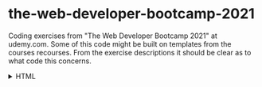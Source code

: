 # the-web-developer-bootcamp-2021

Coding exercises from "The Web Developer Bootcamp 2021" at udemy.com. 
Some of this code might be built on templates from the courses recourses. From the exercise descriptions it should be clear as to what code this concerns.

<details>
<summary>HTML</summary>
<br>

<details>
<summary>ExercisesL</summary>
<br>

### Exercise 1 - Intro

Given plain-text and a picture of a website.
The task is, by using HTML, formating the text to match the given picture.

### Exercise 2 - Lists

Given a plain-text list, the task is to make a list identical to the picture.

### Exercise 3 - Links & Images

The task is simply to create a link and an image. 

### Exercise 4 - Entities & Semantics

The task is to make a header with a sowman entity and a superscripted trademark entity.

### Exercise 5 - Tables

Given the data, the task is to format a table using the elements table, thead, tbody, tr, th and td.

### Exercise 6 - Forms

The task is to make a login-like page consisting of username and password inputs with placeholder texts, and a register-button.

</details>

### Marathon Registration Project

The task is to make a registration form for a fictive fun run. Should include proper use of input types, labels, placeholders, etc...

</details>
